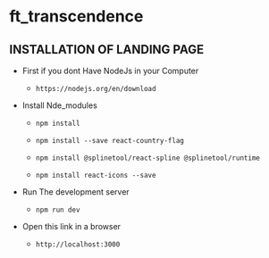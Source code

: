 # ft_transcendence

## INSTALLATION OF LANDING PAGE

- First if you dont Have NodeJs in your Computer

    - `https://nodejs.org/en/download`

- Install Nde_modules

    - `npm install`

    - `npm install --save react-country-flag`

    - `npm install @splinetool/react-spline @splinetool/runtime`

    - `npm install react-icons --save`

- Run The development server

    - `npm run dev`

- Open this link in a browser

    - `http://localhost:3000`